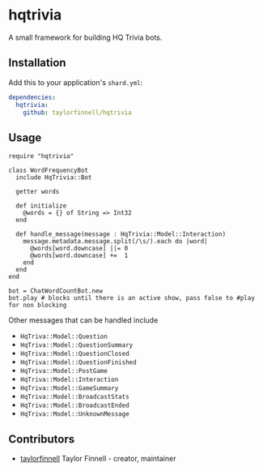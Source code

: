 # hqtrivia

A small framework for building HQ Trivia bots.

## Installation

Add this to your application's `shard.yml`:

```yaml
dependencies:
  hqtrivia:
    github: taylorfinnell/hqtrivia
```

## Usage

```crystal
require "hqtrivia"
```

```crystal
class WordFrequencyBot
  include HqTrivia::Bot

  getter words

  def initialize
    @words = {} of String => Int32
  end

  def handle_message(message : HqTrivia::Model::Interaction)
    message.metadata.message.split(/\s/).each do |word|
      @words[word.downcase] ||= 0
      @words[word.downcase] +=  1
    end
  end
end

bot = ChatWordCountBot.new
bot.play # blocks until there is an active show, pass false to #play for non blocking
```

Other messages that can be handled include

- `HqTriva::Model::Question`
- `HqTriva::Model::QuestionSummary`
- `HqTriva::Model::QuestionClosed`
- `HqTriva::Model::QuestionFinished`
- `HqTriva::Model::PostGame`
- `HqTriva::Model::Interaction`
- `HqTriva::Model::GameSummary`
- `HqTriva::Model::BroadcastStats`
- `HqTriva::Model::BroadcastEnded`
- `HqTriva::Model::UnknownMessage`


## Contributors

- [taylorfinnell](https://github.com/taylorfinnell) Taylor Finnell - creator, maintainer
